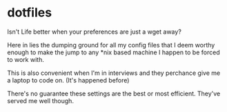 # dotfiles
Isn't Life better when your preferences are just a wget away?

Here in lies the dumping ground for all my config files that I
deem worthy enough to make the jump to any *nix based machine I happen
to be forced to work with.

This is also convenient when I'm in interviews and they perchance 
give me a laptop to code on. (It's happened before)

There's no guarantee these settings are the best or most efficient.
They've served me well though.
